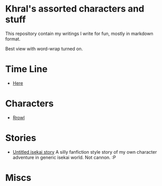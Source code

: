 Khral's assorted characters and stuff
=====================================

This repository contain my writings I write for fun, mostly in markdown format.

Best view with word-wrap turned on.

Time Line
=========

* [Here](../master/timeline.md)

Characters
==========

* [Rrowl](../master/rrowl.md)

Stories
=======

* [Untitled isekai story](../master/silly_isekai_story_00.md)
A silly fanfiction style story of my own character adventure in generic isekai world. Not cannon. :P

Miscs
=====


